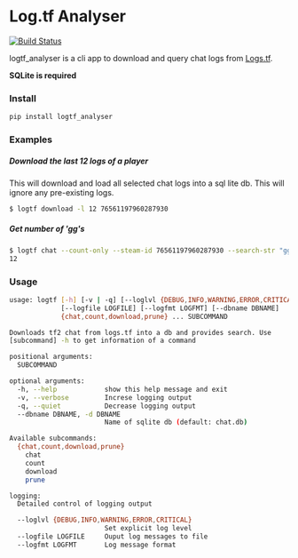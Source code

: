 # Log.tf Analyser
[![Build Status](https://travis-ci.org/cob16/logtf_analyzer.svg?branch=master)](https://travis-ci.org/cob16/logtf_analyzer)

logtf_analyser is a cli app to download and query chat logs from [Logs.tf](https://logs.tf/).

**SQLite is required**

### Install

```bash
pip install logtf_analyser
```

### Examples
##### Download the last 12 logs of a player
This will download and load all selected chat logs into a sql lite db.
This will ignore any pre-existing logs.
```bash
$ logtf download -l 12 76561197960287930
```

##### Get number of 'gg's
```bash
$ logtf chat --count-only --steam-id 76561197960287930 --search-str "gg"
12
```

### Usage
```bash
usage: logtf [-h] [-v | -q] [--loglvl {DEBUG,INFO,WARNING,ERROR,CRITICAL}]
             [--logfile LOGFILE] [--logfmt LOGFMT] [--dbname DBNAME]
             {chat,count,download,prune} ... SUBCOMMAND

Downloads tf2 chat from logs.tf into a db and provides search. Use
[subcommand] -h to get information of a command

positional arguments:
  SUBCOMMAND

optional arguments:
  -h, --help            show this help message and exit
  -v, --verbose         Increse logging output
  -q, --quiet           Decrease logging output
  --dbname DBNAME, -d DBNAME
                        Name of sqlite db (default: chat.db)

Available subcommands:
  {chat,count,download,prune}
    chat
    count
    download
    prune

logging:
  Detailed control of logging output

  --loglvl {DEBUG,INFO,WARNING,ERROR,CRITICAL}
                        Set explicit log level
  --logfile LOGFILE     Ouput log messages to file
  --logfmt LOGFMT       Log message format

```
